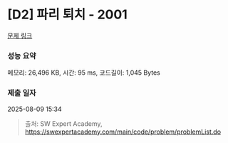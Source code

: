 # [D2] 파리 퇴치 - 2001 

[문제 링크](https://swexpertacademy.com/main/code/problem/problemDetail.do?contestProbId=AV5PzOCKAigDFAUq) 

### 성능 요약

메모리: 26,496 KB, 시간: 95 ms, 코드길이: 1,045 Bytes

### 제출 일자

2025-08-09 15:34



> 출처: SW Expert Academy, https://swexpertacademy.com/main/code/problem/problemList.do